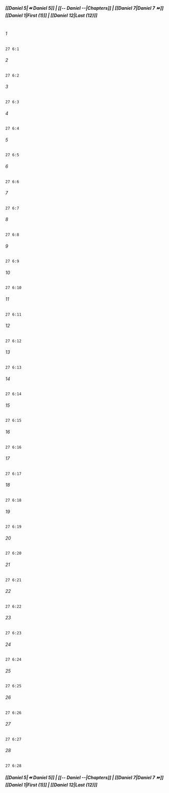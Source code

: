 
##### **[[Daniel 5|⏪ Daniel 5]] | [[-- Daniel --|Chapters]] | [[Daniel 7|Daniel 7 ⏩]]**<br>**[[Daniel 1|First (1)]] | [[Daniel 12|Last (12)]]**<br><br>

###### 1
``` verse
27 6:1
```
###### 2
``` verse
27 6:2
```
###### 3
``` verse
27 6:3
```
###### 4
``` verse
27 6:4
```
###### 5
``` verse
27 6:5
```
###### 6
``` verse
27 6:6
```
###### 7
``` verse
27 6:7
```
###### 8
``` verse
27 6:8
```
###### 9
``` verse
27 6:9
```
###### 10
``` verse
27 6:10
```
###### 11
``` verse
27 6:11
```
###### 12
``` verse
27 6:12
```
###### 13
``` verse
27 6:13
```
###### 14
``` verse
27 6:14
```
###### 15
``` verse
27 6:15
```
###### 16
``` verse
27 6:16
```
###### 17
``` verse
27 6:17
```
###### 18
``` verse
27 6:18
```
###### 19
``` verse
27 6:19
```
###### 20
``` verse
27 6:20
```
###### 21
``` verse
27 6:21
```
###### 22
``` verse
27 6:22
```
###### 23
``` verse
27 6:23
```
###### 24
``` verse
27 6:24
```
###### 25
``` verse
27 6:25
```
###### 26
``` verse
27 6:26
```
###### 27
``` verse
27 6:27
```
###### 28
``` verse
27 6:28
```

##### **[[Daniel 5|⏪ Daniel 5]] | [[-- Daniel --|Chapters]] | [[Daniel 7|Daniel 7 ⏩]]**<br>**[[Daniel 1|First (1)]] | [[Daniel 12|Last (12)]]**
